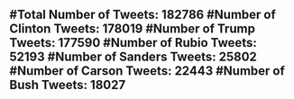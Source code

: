 #Total Number of Tweets: 182786 
#Number of Clinton Tweets: 178019
#Number of Trump Tweets: 177590
#Number of Rubio Tweets: 52193
#Number of Sanders Tweets: 25802
#Number of Carson Tweets: 22443
#Number of Bush Tweets: 18027
---
